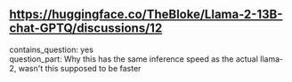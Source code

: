## https://huggingface.co/TheBloke/Llama-2-13B-chat-GPTQ/discussions/12

contains_question: yes  
question_part: Why this has the same inference speed as the actual llama-2, wasn't this supposed to be faster